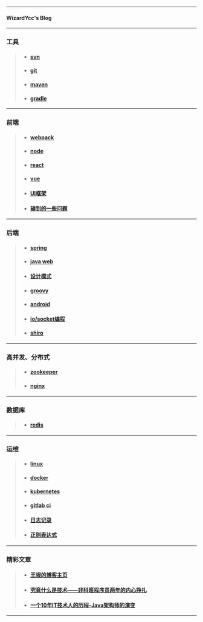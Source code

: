 ------

#### WizardYcc's  Blog

---

### 工具
> - #### [svn](https://github.com/yancongcong1/study-log/tree/master/svn)
> - #### [git](https://github.com/yancongcong1/study-log/tree/master/git)
> - #### [maven](https://github.com/yancongcong1/study-log/tree/master/maven)
> - #### [gradle](https://github.com/yancongcong1/study-log/tree/master/gradle)
---

### 前端
> - #### [webpack](https://github.com/yancongcong1/study-log/tree/master/webpack)
> - #### [node](https://github.com/yancongcong1/study-log/tree/master/node)
> - #### [react](https://github.com/yancongcong1/study-log/tree/master/react)
> - #### [vue](https://github.com/yancongcong1/study-log/tree/master/vue)
> - #### [UI框架](https://github.com/yancongcong1/study-log/tree/master/ui)
> - #### [碰到的一些问题](https://github.com/yancongcong1/study-log/tree/master/front-end-problems)
---

### 后端
> - #### [spring](https://github.com/yancongcong1/study-log/tree/master/spring)
> - #### [java web](https://github.com/yancongcong1/study-log/tree/master/java-web)
> - #### [设计模式](https://github.com/yancongcong1/study-log/tree/master/design-model)
> - #### [groovy](https://github.com/yancongcong1/study-log/tree/master/groovy)
> - #### [android](https://github.com/yancongcong1/study-log/tree/master/android)
> - #### [io/socket编程](https://github.com/yancongcong1/study-log/tree/master/socket)
> - #### [shiro](https://github.com/yancongcong1/study-log/tree/master/shiro)
---

### 高并发、分布式
> - #### [zookeeper](https://github.com/yancongcong1/study-log/tree/master/zookeeper)
> - #### [nginx](https://github.com/yancongcong1/study-log/tree/master/nginx)
---

### 数据库
> - #### [redis](https://github.com/yancongcong1/study-log/tree/master/redis)
---

### 运维
> - #### [linux](https://github.com/yancongcong1/study-log/tree/master/linux)
> - #### [docker](https://github.com/yancongcong1/study-log/tree/master/docker)
> - #### [kubernetes](https://github.com/yancongcong1/study-log/tree/master/kubernetes)
> - #### [gitlab ci](https://github.com/yancongcong1/study-log/tree/master/gitlab-ci)
> - #### [日志记录](https://github.com/yancongcong1/study-log/tree/master/log)
> - #### [正则表达式](https://github.com/yancongcong1/study-log/tree/master/regex)
---

### 精彩文章
> - #### [王垠的博客主页](http://www.yinwang.org/)
> - #### [究竟什么是技术——非科班程序员两年的内心挣扎](https://www.cnblogs.com/flashsun/p/9266343.html)
> - #### [一个10年IT技术人的历程-Java架构师的演变](https://blog.csdn.net/skyline813/article/details/54924931)
---
